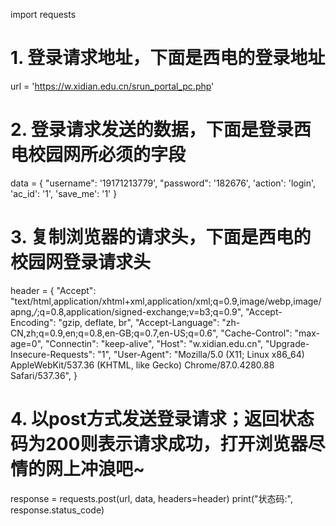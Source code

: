import requests


# 1. 登录请求地址，下面是西电的登录地址
url = 'https://w.xidian.edu.cn/srun_portal_pc.php'

# 2. 登录请求发送的数据，下面是登录西电校园网所必须的字段
data = {
    "username": '19171213779',
    "password": '182676',
    'action': 'login',
    'ac_id': '1',
    'save_me': '1'
}

# 3. 复制浏览器的请求头，下面是西电的校园网登录请求头
header = {
    "Accept": "text/html,application/xhtml+xml,application/xml;q=0.9,image/webp,image/apng,*/*;q=0.8,application/signed-exchange;v=b3;q=0.9",
    "Accept-Encoding": "gzip, deflate, br",
    "Accept-Language": "zh-CN,zh;q=0.9,en;q=0.8,en-GB;q=0.7,en-US;q=0.6",
    "Cache-Control": "max-age=0",
    "Connectin": "keep-alive",
    "Host": "w.xidian.edu.cn",
    "Upgrade-Insecure-Requests": "1",
    "User-Agent": "Mozilla/5.0 (X11; Linux x86_64) AppleWebKit/537.36 (KHTML, like Gecko) Chrome/87.0.4280.88 Safari/537.36",
}

# 4. 以post方式发送登录请求；返回状态码为200则表示请求成功，打开浏览器尽情的网上冲浪吧~
response = requests.post(url, data, headers=header)
print("状态码:", response.status_code)